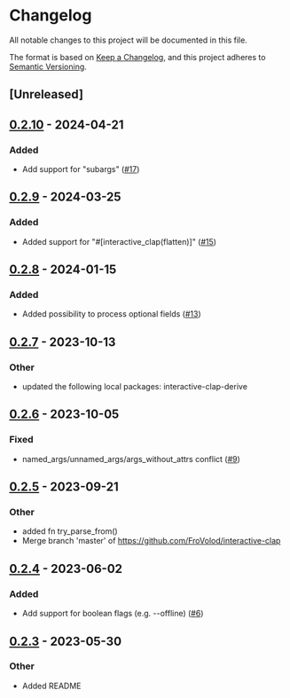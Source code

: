 # Changelog
All notable changes to this project will be documented in this file.

The format is based on [Keep a Changelog](https://keepachangelog.com/en/1.0.0/),
and this project adheres to [Semantic Versioning](https://semver.org/spec/v2.0.0.html).

## [Unreleased]

## [0.2.10](https://github.com/near-cli-rs/interactive-clap/compare/interactive-clap-v0.2.9...interactive-clap-v0.2.10) - 2024-04-21

### Added
- Add support for "subargs" ([#17](https://github.com/near-cli-rs/interactive-clap/pull/17))

## [0.2.9](https://github.com/near-cli-rs/interactive-clap/compare/interactive-clap-v0.2.8...interactive-clap-v0.2.9) - 2024-03-25

### Added
- Added support for "#[interactive_clap(flatten)]" ([#15](https://github.com/near-cli-rs/interactive-clap/pull/15))

## [0.2.8](https://github.com/near-cli-rs/interactive-clap/compare/interactive-clap-v0.2.7...interactive-clap-v0.2.8) - 2024-01-15

### Added
- Added possibility to process optional fields ([#13](https://github.com/near-cli-rs/interactive-clap/pull/13))

## [0.2.7](https://github.com/near-cli-rs/interactive-clap/compare/interactive-clap-v0.2.6...interactive-clap-v0.2.7) - 2023-10-13

### Other
- updated the following local packages: interactive-clap-derive

## [0.2.6](https://github.com/near-cli-rs/interactive-clap/compare/interactive-clap-v0.2.5...interactive-clap-v0.2.6) - 2023-10-05

### Fixed
- named_args/unnamed_args/args_without_attrs conflict ([#9](https://github.com/near-cli-rs/interactive-clap/pull/9))

## [0.2.5](https://github.com/near-cli-rs/interactive-clap/compare/interactive-clap-v0.2.4...interactive-clap-v0.2.5) - 2023-09-21

### Other
- added fn try_parse_from()
- Merge branch 'master' of https://github.com/FroVolod/interactive-clap

## [0.2.4](https://github.com/near-cli-rs/interactive-clap/compare/interactive-clap-v0.2.3...interactive-clap-v0.2.4) - 2023-06-02

### Added
- Add support for boolean flags (e.g. --offline) ([#6](https://github.com/near-cli-rs/interactive-clap/pull/6))

## [0.2.3](https://github.com/near-cli-rs/interactive-clap/compare/interactive-clap-v0.2.2...interactive-clap-v0.2.3) - 2023-05-30

### Other
- Added README
